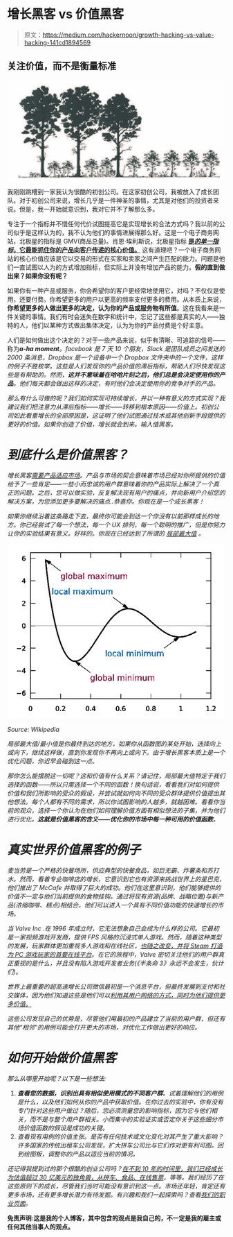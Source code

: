 # 增长黑客 vs 价值黑客

> 原文：<https://medium.com/hackernoon/growth-hacking-vs-value-hacking-141cd1894569>

## 关注价值，而不是衡量标准

![](img/323edd229fee1c556d58640d0cf8729d.png)

我刚刚跳槽到一家我认为很酷的初创公司。在这家初创公司，我被放入了成长团队。对于初创公司来说，增长几乎是一件神圣的事情，尤其是对他们的投资者来说。但是，我一开始就意识到，我对它并不了解那么多。

专注于一个指标并不惜任何代价试图提高它是实现增长的合法方式吗？我以前的公司似乎是这样认为的，我不认为他们的事情进展得那么好。这是一个电子商务网站，北极星的指标是 GMV(商品总量)。肖恩·埃利斯说，北极星指标 [**是*的单一指标*，它最能抓住你的产品向客户传递的核心价值。**](https://blog.growthhackers.com/what-is-a-north-star-metric-b31a8512923f) 这有道理吧？一个电子商务网站的核心价值应该是它以交易的形式在买家和卖家之间产生匹配的能力。问题是他们一直试图以人为的方式增加指标，但实际上并没有增加产品的能力。**假的直到做出来？如果你没有呢？**

如果你有一种产品或服务，你会希望你的客户更经常地使用它，对吗？不仅仅是使用，还要付费。你希望更多的用户以更高的频率支付更多的费用。从本质上来说，**你希望更多的人做出更多的决定，认为你的产品或服务物有所值**。这在我看来是一件关键的事情。我们有时会迷失在数字和统计中，忘记了这些都是真实的人——独特的人，他们以某种方式做出集体决定，认为为你的产品付费是个好主意。

人们是如何做出这个决定的？对于一些产品来说，似乎有清晰、可追踪的信号——称为****a-ha moment***。facebook 是 7 天 10 个朋友，Slack 是团队成员之间发送的 2000 条消息，Dropbox 是一个设备中一个 Dropbox 文件夹中的一个文件，这样的例子不胜枚举。这些是人们发现你的产品价值的滞后指标，帮助人们尽快发现这些是有帮助的。然而，**这并不意味着在哈哈片刻之后，他们总是会决定使用你的产品**。他们每天都会做出这样的决定，有时他们会决定使用你的竞争对手的产品。*

*那么有什么可做的呢？我们如何实现可持续增长，并以一种有意义的方式实现？我建议我们把注意力从滞后指标——增长——转移到根本原因——价值上。初创公司如此看重增长的全部原因是，这证明了他们试图通过技术或其他创新手段提供的更好的价值。如果你创造了价值，增长就会到来。输入值黑客。*

# *到底什么是价值黑客？*

*增长黑客[需要产品适应市场](http://andrewchen.co/you-dont-need-a-growth-hacker/)。产品与市场的契合意味着市场已经对你所提供的价值给予了一些肯定——一些小而忠诚的用户群意味着你的产品实际上解决了一个真正的问题。之后，您可以做实验，反复解决现有用户的痛点，并向新用户介绍您的解决方案，为您添加更多要解决的痛点..恭喜你。你现在是一个成长黑客！*

*如果你继续沿着这条路走下去，最终你可能会到达一个你没有以前那样成长的地方。你已经尝试了每一个想法，每一个 UX 排列，每一个聪明的推广，但是你努力让你的实验结果有意义。好样的。你现在已经达到了所谓的 [*局部最大值*](https://en.wikipedia.org/wiki/Maxima_and_minima) 。*

*![](img/d7d968b42068bb4ada0ba76a387d61e5.png)*

*Source: Wikipedia*

*局部最大值/最小值是你最终到达的地方，如果你从函数图的某处开始，选择向上或向下，继续这样做，直到你发现你不再向上或向下。由于增长黑客本质上是一个优化问题，你迟早会碰到这一点。*

*那你怎么能摆脱这一切呢？这和价值有什么关系？请记住，局部最大值特定于我们选择的函数——所以只需选择一个不同的函数！换句话说，看看我们对如何提供价值和我们所影响的受众的假设，并尝试就如何向不同的受众群体提供价值提出其他想法。每个人都有不同的需求，所以你试图影响的人越多，就越困难。看看你当前的观众，选择一个你认为在他们如何理解价值方面有相似想法的子集，并为他们进行优化。**这就是价值黑客的含义——优化你的市场中每一种可用的价值函数**。*

# *真实世界价值黑客的例子*

*麦当劳是一个严格的快餐场所，供应典型的快餐食品，如巨无霸、炸薯条和苏打水。然而，看着专业咖啡店的增长，它意识到它也有资源来挑战世界上的星巴克，他们推出了 McCafe 并取得了巨大的成功。他们在这里意识到，他们能够提供的价值不一定与他们当前提供的食物挂钩。通过将现有资源(品牌、战略位置)与新产品(浓缩咖啡、糕点)相结合，他们可以进入一个具有不同价值功能的快速增长的市场。*

*当 Valve Inc .在 1996 年成立时，它无法想象自己会成为什么样的公司。它最初是一家视频游戏开发商，提供 FPS 风格的沉浸式单人游戏。然而，随着这种类型的发展，玩家群体更加重视多人游戏和在线社区，[也随之改变，并将 Steam 打造为 PC 游戏玩家的首要在线平台](https://www.fritscher.ch/phd/valve/#/1998_Game_Development)。在它的旅程中，Valve 密切关注他们的用户群真正重视的是什么，并且没有陷入游戏开发者业务(《半条命 3》永远不会发生，伙计们)。*

*世界上最重要的超高速增长公司微信最初是一个消息平台，但最终发展到支付和社交媒体，因为他们知道这些是他们可以[利用其用户网络的方式，同时为他们提供更多价值。](https://blog.ycombinator.com/lessons-from-wechat/)*

*这些公司发现自己的优势是，尽管他们用最初的产品建立了当前的用户群，但还有其他“相邻”的用例可能会打开更大的市场，对优化工作做出更好的响应。*

# *如何开始做价值黑客*

*那么从哪里开始呢？以下是一些想法:*

1.  ***查看您的数据，识别出具有相似使用模式的不同客户群**。试着理解他们的用例是什么，以及他们如何从你的产品中获取价值。在你过去的实验中，你有没有专门针对这些用户做过？随后，您必须测量您的影响指标，因为它与他们相关，而不是与整个用户群相关。小而集中的实验证实或否定你关于这些细分市场价值函数的假设是成功的关键。*
2.  *查看现有用例的价值主张。是否有任何技术或文化变化对其产生了重大影响？许多国家的传统出租车公司发现，扩大拼车公司比与它们作对更有利可图。回到绘图板，调整你的产品以适应当前的情况。*

*还记得我提到过的那个很酷的创业公司吗？[在不到 10 年的时间里，我们已经成长为估值超过 30 亿美元的独角兽，从拼车、食品、在线售票](https://techcrunch.com/2018/01/17/go-jek-google-meituan-dianping/)，等等。我们经历了在这些原则下的成长，尽管我们当时可能没有意识到这一点。市场还年轻，肯定还有更多市场，还有更多增长潜力有待发掘。有兴趣和我们一起探索吗？查看[我们的职业页面](https://www.go-jek.com/careers/)。*

**免责声明:这是我的个人博客，其中包含的观点是我自己的，不一定是我的雇主或任何其他当事人的观点。**